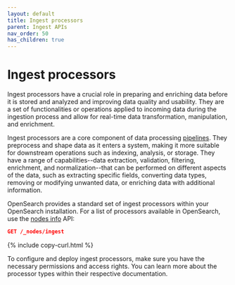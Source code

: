 ```yaml
---
layout: default
title: Ingest processors
parent: Ingest APIs
nav_order: 50
has_children: true
---
```


# Ingest processors

Ingest processors have a crucial role in preparing and enriching data before it is stored and analyzed and improving data quality and usability. They are a set of functionalities or operations applied to incoming data during the ingestion process and allow for real-time data transformation, manipulation, and enrichment. 

Ingest processors are a core component of data processing [pipelines]({{site.url}}{{site.baseurl}}/api-reference/ingest-apis/pipelines/). They preprocess and shape data as it enters a system, making it more suitable for downstream operations such as indexing, analysis, or storage. They have a range of capabilities--data extraction, validation, filtering, enrichment, and normalization--that can be performed on different aspects of the data, such as extracting specific fields, converting data types, removing or modifying unwanted data, or enriching data with additional information. 

OpenSearch provides a standard set of ingest processors within your OpenSearch installation. For a list of processors available in OpenSearch, use the [nodes info]({{site.url}}{{site.baseurl}}/api-reference/nodes-apis/nodes-info/) API:

```json
GET /_nodes/ingest
```
{% include copy-curl.html %}

To configure and deploy ingest processors, make sure you have the necessary permissions and access rights. You can learn more about the processor types within their respective documentation.
